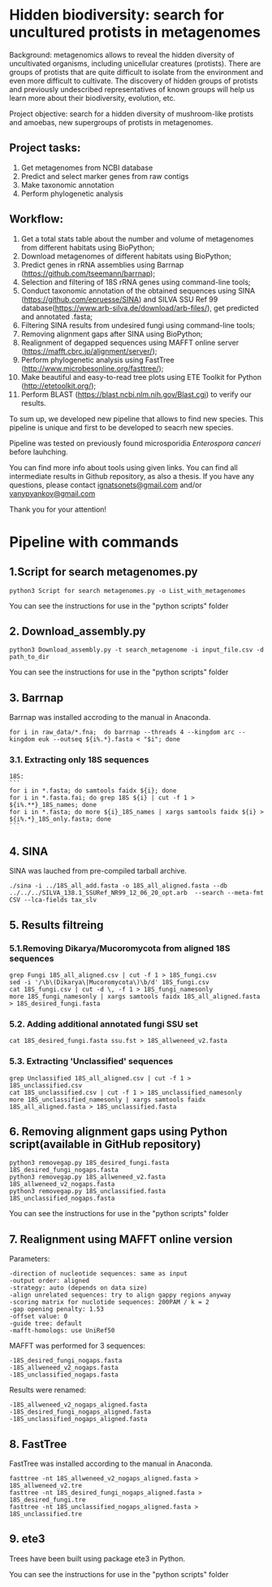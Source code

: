 # Hidden biodiversity: search for uncultured protists in metagenomes

Background: metagenomics allows to reveal the hidden diversity of uncultivated organisms, including unicellular creatures (protists). There are groups of protists that are quite difficult to isolate from the environment and even more difficult to cultivate. The discovery of hidden groups of protists and previously undescribed representatives of known groups will help us learn more about their biodiversity, evolution, etc.

Project objective: search for a hidden diversity of mushroom-like protists and amoebas, new supergroups of protists in metagenomes.

## Project tasks:
  1. Get metagenomes from NCBI database
  2. Predict and select marker genes from raw contigs
  3. Make taxonomic annotation
  4. Perform phylogenetic analysis
  
## Workflow:
  1. Get a total stats table about the number and volume of metagenomes from different habitats using BioPython;
  2. Download metagenomes of different habitats using BioPython;
  3. Predict genes in rRNA assemblies using Barrnap (https://github.com/tseemann/barrnap);
  4. Selection and filtering of 18S rRNA genes using command-line tools;
  5. Conduct taxonomic annotation of the obtained sequences using SINA (https://github.com/epruesse/SINA) and SILVA SSU Ref 99 database(https://www.arb-silva.de/download/arb-files/), get predicted and annotated .fasta;
  6. Filtering SINA results from undesired fungi using command-line tools;
  7. Removing alignment gaps after SINA using BioPython;
  8. Realignment of degapped sequences using MAFFT online server (https://mafft.cbrc.jp/alignment/server/);
  9. Perform phylogenetic analysis using FastTree (http://www.microbesonline.org/fasttree/);
  10. Make beautiful and easy-to-read tree plots using ETE Toolkit for Python (http://etetoolkit.org/);
  11. Perform BLAST (https://blast.ncbi.nlm.nih.gov/Blast.cgi) to verify our results.
  
  To sum up, we developed new pipeline that allows to find new species. This pipeline is unique and first to be developed to seacrh new species.
  
  Pipeline was tested on previously found microsporidia *Enterospora canceri* before lauhching.
  
  You can find more info about tools using given links.
  You can find all intermediate results in Github repository, as also a thesis.
  If you have any questions, please contact ignatsonets@gmail.com and/or vanypyankov@gmail.com
  
  Thank you for your attention!
  
  
# Pipeline with commands
## 1.Script for search metagenomes.py
  ```
  python3 Script for search metagenomes.py -o List_with_metagenomes
  ```
  
  You can see the instructions for use in the "python scripts" folder

## 2. Download_assembly.py
  ```
  python3 Download_assembly.py -t search_metagenome -i input_file.csv -d path_to_dir
  ```
  
  You can see the instructions for use in the "python scripts" folder
  
## 3. Barrnap
  Barrnap was installed accroding to the manual in Anaconda.
  ```
  for i in raw_data/*.fna;  do barrnap --threads 4 --kingdom arc --kingdom euk --outseq ${i%.*}.fasta < "$i"; done
  ```

  ### 3.1. Extracting only 18S sequences
    18S:
    ```
    for i in *.fasta; do samtools faidx ${i}; done
    for i in *.fasta.fai; do grep 18S ${i} | cut -f 1 > ${i%.**}_18S_names; done
    for i in *.fasta; do more ${i}_18S_names | xargs samtools faidx ${i} > ${i%.*}_18S_only.fasta; done
    ```
    
## 4. SINA
  SINA was lauched from pre-compiled tarball archive.
```
./sina -i ../18S_all_add.fasta -o 18S_all_aligned.fasta --db ../../../SILVA_138.1_SSURef_NR99_12_06_20_opt.arb  --search --meta-fmt CSV --lca-fields tax_slv
```
  
## 5. Results filtreing

  ### 5.1.Removing Dikarya/Mucoromycota from aligned 18S sequences
  ``` samtools faidx 18S_all_aligned.fasta
  grep Fungi 18S_all_aligned.csv | cut -f 1 > 18S_fungi.csv
  sed -i '/\b\(Dikarya\|Mucoromycota\)\b/d' 18S_fungi.csv 
  cat 18S_fungi.csv | cut -d \, -f 1 > 18S_fungi_namesonly
  more 18S_fungi_namesonly | xargs samtools faidx 18S_all_aligned.fasta > 18S_desired_fungi.fasta 
  ```
    
  ### 5.2. Adding additional annotated fungi SSU set
  ```
  cat 18S_desired_fungi.fasta ssu.fst > 18S_allweneed_v2.fasta
  ``` 
  
  ### 5.3. Extracting 'Unclassified' sequences
  ```
  grep Unclassified 18S_all_aligned.csv | cut -f 1 > 18S_unclassified.csv
  cat 18S_unclassified.csv | cut -f 1 > 18S_unclassified_namesonly
  more 18S_unclassified_namesonly | xargs samtools faidx 18S_all_aligned.fasta > 18S_unclassified.fasta
  ```

## 6. Removing alignment gaps using Python script(available in GitHub repository)
  ```
  python3 removegap.py 18S_desired_fungi.fasta 18S_desired_fungi_nogaps.fasta
  python3 removegap.py 18S_allweneed_v2.fasta 18S_allweneed_v2_nogaps.fasta
  python3 removegap.py 18S_unclassified.fasta 18S_unclassified_nogaps.fasta
  ```
  You can see the instructions for use in the "python scripts" folder
  
## 7. Realignment using MAFFT online version

  Parameters:
  ```
  -direction of nucleotide sequences: same as input
  -output order: aligned
  -strategy: auto (depends on data size)
  -align unrelated sequences: try to align gappy regions anyway
  -scoring matrix for nuclotide sequences: 200PAM / k = 2
  -gap opening penalty: 1.53
  -offset value: 0
  -guide tree: default
  -mafft-homologs: use UniRef50
   ```
   
   MAFFT was performed for 3 sequences:
   
   ```
  -18S_desired_fungi_nogaps.fasta
  -18S_allweneed_v2_nogaps.fasta
  -18S_unclassified_nogaps.fasta
   ```
  
   Results were renamed:
   
   ```
  -18S_allweneed_v2_nogaps_aligned.fasta
  -18S_desired_fungi_nogaps_aligned.fasta
  -18S_unclassified_nogaps_aligned.fasta
   ```
  
## 8. FastTree
  FastTree was installed according to the manual in Anaconda.
  
  ```
  fasttree -nt 18S_allweneed_v2_nogaps_aligned.fasta > 18S_allweneed_v2.tre
  fasttree -nt 18S_desired_fungi_nogaps_aligned.fasta > 18S_desired_fungi.tre
  fasttree -nt 18S_unclassified_nogaps_aligned.fasta > 18S_unclassified.tre
  ```

## 9. ete3
  Trees have been built using package ete3 in Python.
  
  You can see the instructions for use in the "python scripts" folder

